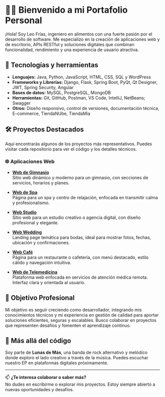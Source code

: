 # 👨‍💻 Bienvenido a mi Portafolio Personal

¡Hola! Soy Leo Frías, ingeniero en alimentos con una fuerte pasión por el desarrollo de software. 
Me especializo en la creación de aplicaciones web y de escritorio, APIs RESTful y soluciones digitales que combinan funcionalidad, rendimiento y una experiencia de usuario atractiva.

## 🚀 Tecnologías y herramientas

- **Lenguajes:** Java, Python, JavaScript, HTML, CSS, SQL y WordPress
- **Frameworks y Librerías:** Django, Flask, Spring Boot, PyQt, Qt Designer, JWT, Spring Security, Angular 
- **Bases de datos:** MySQL, PostgreSQL, MongoDB
- **Herramientas:** Git, GitHub, Postman, VS Code, IntelliJ, NetBeans; Swagger
- **Otros:** Diseño responsivo, control de versiones, documentación técnica, E-commerce, TiendaNUbe, TiendaMia

## 🛠️ Proyectos Destacados

Aquí encontrarás algunos de los proyectos más representativos. Puedes visitar cada repositorio para ver el código y los detalles técnicos.

### 🌐 Aplicaciones Web

- **[Web de Gimnasio](https://leox-coder.github.io/web-gym/)**  
  Sitio web dinámico y moderno para un gimnasio, con secciones de servicios, horarios y planes.

- **[Web de Spa](https://leox-coder.github.io/web-spa/)**  
  Página para un spa y centro de relajación, enfocada en transmitir calma y profesionalismo.

- **[Web Studio](https://leox-coder.github.io/web-studio/)**  
  Sitio web para un estudio creativo o agencia digital, con diseño profesional y elegante.

- **[Web Wedding](https://leox-coder.github.io/web-wedding/)**  
  Landing page temática para bodas, ideal para mostrar fotos, fechas, ubicación y confirmaciones.

- **[Web Café](https://leox-coder.github.io/web-restaurante/)**  
  Página para un restaurante o cafetería, con menú destacado, estilo cálido y navegación intuitiva.

- **[Web de Telemedicina](https://www.codigorojo.com.ar/#/)**  
  Plataforma web enfocada en servicios de atención médica remota. Interfaz clara y orientada al usuario.

## 🎯 Objetivo Profesional

Mi objetivo es seguir creciendo como desarrollador, integrando mis conocimientos técnicos y mi experiencia en gestión de calidad para aportar soluciones eficientes, seguras y escalables. Busco colaborar en proyectos que representen desafíos y fomenten el aprendizaje continuo.

## 🎸 Más allá del código

Soy parte de **Lunas de Más**, una banda de rock alternativo y melódico donde exploro el lado creativo a través de la música. Puedes escuchar nuestro EP en plataformas digitales próximamente.

---

📫 **¿Te interesa colaborar o saber más?**  
No dudes en escribirme o explorar mis proyectos. Estoy siempre abierto a nuevas oportunidades y desafíos.

